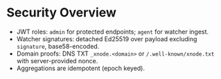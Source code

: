 
# Security Overview
- JWT roles: `admin` for protected endpoints; `agent` for watcher ingest.
- Watcher signatures: detached Ed25519 over payload excluding `signature`, base58-encoded.
- Domain proofs: DNS TXT `_xnode.<domain>` or `/.well-known/xnode.txt` with server-provided nonce.
- Aggregations are idempotent (epoch keyed).
